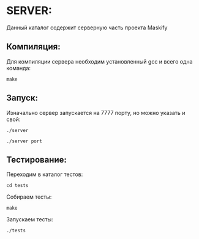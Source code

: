 # SERVER:
Данный каталог содержит серверную часть проекта Maskify

## Компиляция:
Для компиляции сервера необходим установленный gcc и всего одна команда:
```
make
```

## Запуск:
Изначально сервер запускается на 7777 порту, но можно указать и свой:
```
./server
```
```
./server port
```

## Тестирование:
Переходим в каталог тестов:
```
cd tests
```

Собираем тесты:
```
make
```

Запускаем тесты:
```
./tests
```
